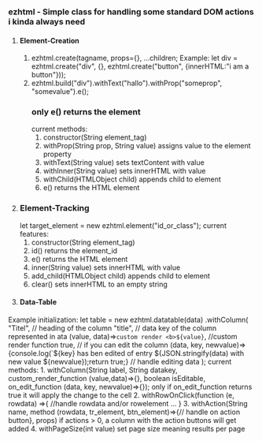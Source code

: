 ### ezhtml - Simple class for handling some standard DOM actions i kinda always need

1. #### Element-Creation
   1. ezhtml.create(tagname, props={}, ...children;
      Example:
      let div = ezhtml.create("div", {}, ezhtml.create("button", {innerHTML:"i am a button"}));
   2. ezhtml.build("div").withText("hallo").withProp("someprop", "somevalue").e();
      ### only e() returns the element
      current methods:
        1. constructor(String element_tag)
        2. withProp(String prop, String value)
             assigns value to the element property
        3. withText(String value)
           sets textContent with value
        4. withInner(String value)
           sets innerHTML with value
        5. withChild(HTMLObject child)
           appends child to element
        7. e()
           returns the HTML element
2. ### Element-Tracking
   let target_element = new ezhtml.element("id_or_class");
   current features:
     1. constructor(String element_tag)
     2. id()
        returns the element_id
    3. e()
        returns the HTML element
     4. inner(String value)
        sets innerHTML with value
     5. add_child(HTMLObject child)
        appends child to element
     6. clear()
        sets innerHTML to an empty string
3. #### Data-Table
  Example initialization:
  let table = new ezhtml.datatable(data)
              .withColumn(
                "Titel", // heading of the column
                "title", // data key of the column represented in ata
                (value, data)=>`custom render <b>${value}`, //custom render function
                true, // if you can edit the column
                (data, key, newvalue)=>{console.log(`${key} has ben edited of entry ${JSON.stringify(data) with new value ${newvalue});return true;} // handle editing data
              );
  current methods:
    1. withColumn(String label, String datakey, custom_render_function (value,data)=>{}, boolean isEditable, on_edit_function (data, key, newvalue)=>{});
      only if on_edit_function returns true it will apply the change to the cell
    2. withRowOnClick(function (e, rowdata) =>{ //handle rowdata and/or rowelement ... }
    3. withAction(String name, method (rowdata, tr_element, btn_element)=>{// handle on action button}, props)
      if actions > 0, a column with the action buttons will get added
    4. withPageSize(int value)
      set page size meaning results per page


